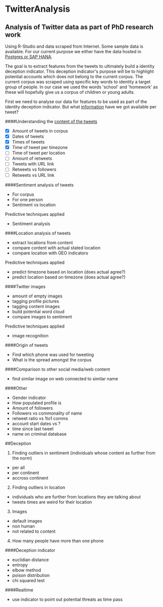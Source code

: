 # TwitterAnalysis
## Analysis of Twitter data as part of PhD research work
Using R-Studio and data scraped from Internet. Some sample data is available.
For our current purpose we either have the data hosted in [Postgres or SAP HANA](/DBConnection).

The goal is to extract features from the tweets to ultimately build a identity deception indicator. This deception indicator's purpose will be to highlight potential accounts which does not belong to the current corpus.
The current corpus was scraped using specific key words to identity a target group of people. In our case we used the words 'school' and 'homework' as these will hopefully give us a corpus of children or young adults.

First we need to analyse our data for features to be used as part of the identity deception indicator.
But what [information](/TweetInfo/TweetStructure.md) have we got available per tweet?

####Understanding the [content of the tweets](/TweetInfo/TweetCorpusInfo.md)
- [x] Amount of tweets in corpus
- [x] Dates of tweets
- [x] Times of tweets
- [x] Time of tweet per timezone
- [ ] Time of tweet per location
- [ ] Amount of retweets
- [ ] Tweets with URL link
- [ ] Retweets vs followers
- [ ] Retweets vs URL link

####Sentiment analysis of tweets
- For corpus
- For one person
- Sentiment vs location

Predictive techniques applied
- Sentiment analysis

####Location analysis of tweets
- extract locations from content
- compare content with actual stated location
- compare location with GEO indicators

Predictive techniques applied
- predict timezone based on location (does actual agree?)
- predict location based on timezone (does actual agree?)

####Twitter images
- amount of empty images
- tagging profile pictures
- tagging content images
- build potential word cloud
- compare images to sentiment

Predictive techniques applied
- image recognition

####Origin of tweets
- Find which phone was used for tweeting
- What is the spread amongst the corpus

####Comparison to other social media/web content
- find similar image on web connected to similar name

####Other
- Gender indicator
- How populated profile is
- Amount of followers
- Followers vs commonality of name
- retweet ratio vs 1to1 comms
- account start dates vs ?
- time since last tweet
- name on criminal database


##Deception
1. Finding outliers in sentiment (individuals whose content as further from the norm)
  * per all
  * per continent
  * accross continent
2. Finding outliers in location
  * individuals who are further from locations they are talking about
  * tweets times are weird for their location
3. Images
  * default images
  * non human
  * not related to content
4. How many people have more than one phone

####Deception indicator
- euclidian distance
- entropy
- elbow method
- poison distribution
- chi squared test
    
####Realtime
- use indicator to point out potential threats as time pass
